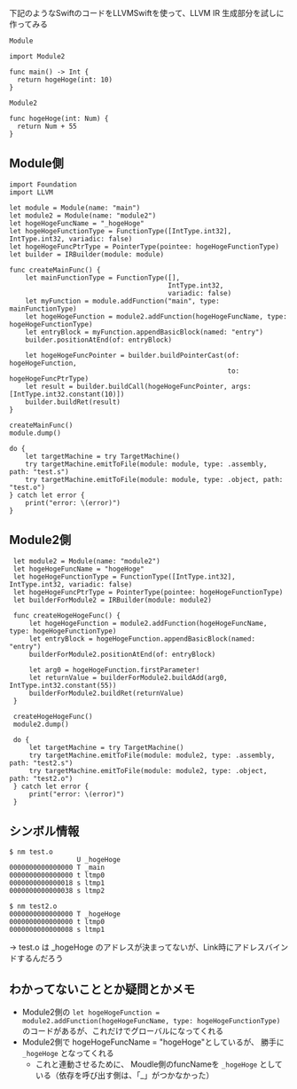下記のようなSwiftのコードをLLVMSwiftを使って、LLVM IR 生成部分を試しに作ってみる

```
Module

import Module2

func main() -> Int {
  return hogeHoge(int: 10)
}

Module2

func hogeHoge(int: Num) {
  return Num + 55
}

```

## Module側

```
import Foundation
import LLVM

let module = Module(name: "main")
let module2 = Module(name: "module2")
let hogeHogeFuncName = "_hogeHoge"
let hogeHogeFunctionType = FunctionType([IntType.int32], IntType.int32, variadic: false)
let hogeHogeFuncPtrType = PointerType(pointee: hogeHogeFunctionType)
let builder = IRBuilder(module: module)

func createMainFunc() {
    let mainFunctionType = FunctionType([],
                                        IntType.int32,
                                        variadic: false)
    let myFunction = module.addFunction("main", type: mainFunctionType)
    let hogeHogeFunction = module2.addFunction(hogeHogeFuncName, type: hogeHogeFunctionType)
    let entryBlock = myFunction.appendBasicBlock(named: "entry")
    builder.positionAtEnd(of: entryBlock)
    
    let hogeHogeFuncPointer = builder.buildPointerCast(of: hogeHogeFunction,
                                                       to: hogeHogeFuncPtrType)
    let result = builder.buildCall(hogeHogeFuncPointer, args: [IntType.int32.constant(10)])
    builder.buildRet(result)
}

createMainFunc()
module.dump()

do {
    let targetMachine = try TargetMachine()
    try targetMachine.emitToFile(module: module, type: .assembly, path: "test.s")
    try targetMachine.emitToFile(module: module, type: .object, path: "test.o")
} catch let error {
    print("error: \(error)")
}

```

## Module2側

```
 let module2 = Module(name: "module2")
 let hogeHogeFuncName = "hogeHoge"
 let hogeHogeFunctionType = FunctionType([IntType.int32], IntType.int32, variadic: false)
 let hogeHogeFuncPtrType = PointerType(pointee: hogeHogeFunctionType)
 let builderForModule2 = IRBuilder(module: module2)

 func createHogeHogeFunc() {
     let hogeHogeFunction = module2.addFunction(hogeHogeFuncName, type: hogeHogeFunctionType)
     let entryBlock = hogeHogeFunction.appendBasicBlock(named: "entry")
     builderForModule2.positionAtEnd(of: entryBlock)

     let arg0 = hogeHogeFunction.firstParameter!
     let returnValue = builderForModule2.buildAdd(arg0, IntType.int32.constant(55))
     builderForModule2.buildRet(returnValue)
 }

 createHogeHogeFunc()
 module2.dump()

 do {
     let targetMachine = try TargetMachine()
     try targetMachine.emitToFile(module: module2, type: .assembly, path: "test2.s")
     try targetMachine.emitToFile(module: module2, type: .object, path: "test2.o")
 } catch let error {
     print("error: \(error)")
 }
```

## シンボル情報

```
$ nm test.o
                 U _hogeHoge
0000000000000000 T _main
0000000000000000 t ltmp0
0000000000000018 s ltmp1
0000000000000038 s ltmp2
```

```
$ nm test2.o
0000000000000000 T _hogeHoge
0000000000000000 t ltmp0
0000000000000008 s ltmp1
```

→ test.o は _hogeHoge のアドレスが決まってないが、Link時にアドレスバインドするんだろう

## わかってないこととか疑問とかメモ

- Module2側の `let hogeHogeFunction = module2.addFunction(hogeHogeFuncName, type: hogeHogeFunctionType)` のコードがあるが、これだけでグローバルになってくれる
- Module2側で hogeHogeFuncName = "hogeHoge"としているが、 勝手に `_hogeHoge` となってくれる
  - これと連動させるために、 Moudle側のfuncNameを `_hogeHoge` としている（依存を呼び出す側は、「_」がつかなかった） 
